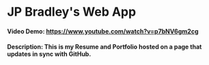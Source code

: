 # JP Bradley's Web App
#### Video Demo:  https://www.youtube.com/watch?v=p7bNV6gm2cg
#### Description: This is my Resume and Portfolio hosted on a page that updates in sync with GitHub.
